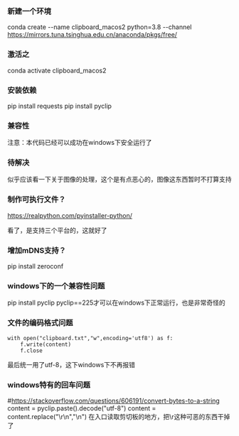 
### 新建一个环境
conda create --name clipboard_macos2 python=3.8 --channel https://mirrors.tuna.tsinghua.edu.cn/anaconda/pkgs/free/

### 激活之
conda activate clipboard_macos2

### 安装依赖
pip install requests
pip install pyclip

### 兼容性
注意：本代码已经可以成功在windows下安全运行了

### 待解决
似乎应该看一下关于图像的处理，这个是有点恶心的，图像这东西暂时不打算支持

### 制作可执行文件？

https://realpython.com/pyinstaller-python/

看了，是支持三个平台的，这就好了

### 增加mDNS支持？

pip install zeroconf

### windows下的一个兼容性问题
pip install pyclip
pyclip==225才可以在windows下正常运行，也是非常奇怪的

### 文件的编码格式问题
	with open("clipboard.txt","w",encoding='utf8') as f:
		f.write(content)
		f.close
最后统一用了utf-8，这下windows下不再报错

### windows特有的回车问题
   #https://stackoverflow.com/questions/606191/convert-bytes-to-a-string
   content = pyclip.paste().decode("utf-8")
   content = content.replace("\r\n","\n")
 在入口读取剪切板的地方，把\r这种可恶的东西干掉了
